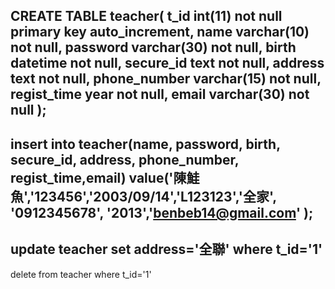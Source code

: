 CREATE TABLE teacher(
    t_id int(11) not null primary key auto_increment,
	name varchar(10) not null,
    password varchar(30) not null,
    birth datetime not null,
    secure_id text not null,
    address text not null,
    phone_number varchar(15) not null,
    regist_time year not null,
    email varchar(30) not null
);
----

insert into teacher(name, password, birth, secure_id, address, phone_number, regist_time,email) value('陳鮭魚','123456','2003/09/14','L123123','全家', '0912345678', '2013','benbeb14@gmail.com'
);
----

update teacher
set address='全聯'
where t_id='1'
----

delete from teacher where t_id='1'